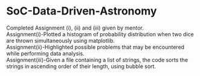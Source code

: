 # SoC-Data-Driven-Astronomy

Completed Assignment (i), (ii) and (iii) given by mentor.<br />
Assignment(i)-Plotted a histogram of probability distribution when two dice are thrown simultaneously using matplotlib.<br /> 
Assignment(ii)-Highlighted possible problems that may be encountered while performing data analysis.<br />
Assignment(iii)-Given a file containing a list of strings, the code sorts the strings in ascending order of their length, using bubble sort.
